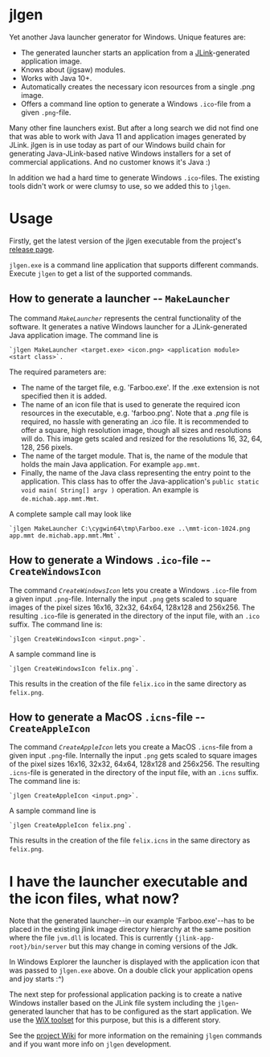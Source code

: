 # jlgen

Yet another Java launcher generator for Windows. Unique features are:
* The generated launcher starts an application from a [JLink](https://docs.oracle.com/en/java/javase/11/tools/jlink.html)-generated application image.
* Knows about (jigsaw) modules.
* Works with Java 10+.
* Automatically creates the necessary icon resources from a single .png image.
* Offers a command line option to generate a Windows `.ico`-file from a given `.png`-file.

Many other fine launchers exist.  But after a long search we did not find one that was able to work with Java 11 and application images generated by JLink.  jlgen is in use today as part of our Windows build chain for generating Java-JLink-based native Windows installers for a set of commercial applications. And no customer knows it's Java :)

In addition we had a hard time to generate Windows `.ico`-files.  The existing tools didn't work or were clumsy to use, so we added this to `jlgen`.

# Usage

Firstly, get the latest version of the jlgen executable from the project's [release page](https://github.com/michab66/jlaunch/releases).

`jlgen.exe` is a command line application that supports different commands.  Execute `jlgen` to get a list of the supported commands.

## How to generate a launcher -- `MakeLauncher`

The command *`MakeLauncher`* represents the central functionality of the software.  It generates a native Windows launcher for a JLink-generated Java application image.  The command line is

    `jlgen MakeLauncher <target.exe> <icon.png> <application module> <start class>`.

The required parameters are:
* The name of the target file, e.g. 'Farboo.exe'.  If the .exe extension is not specified then it is added.
* The name of an icon file that is used to generate the required icon resources in the executable, e.g. 'farboo.png'.  Note that a *.png* file is required, no hassle with generating an .ico file.  It is recommended to offer a square, high resolution image, though all sizes and resolutions will do.  This image gets scaled and resized for the resolutions 16, 32, 64, 128, 256 pixels.
* The name of the target module. That is, the name of the module that holds the main Java application. For example `app.mmt`.
* Finally, the name of the Java class representing the entry point to the application.  This class has to offer the Java-application's `public static void main( String[] argv )` operation.  An example is `de.michab.app.mmt.Mmt`.

A complete sample call may look like 

    `jlgen MakeLauncher C:\cygwin64\tmp\Farboo.exe ..\mmt-icon-1024.png app.mmt de.michab.app.mmt.Mmt`.

## How to generate a Windows `.ico`-file -- `CreateWindowsIcon`

The command *`CreateWindowsIcon`* lets you create a Windows `.ico`-file from a given input `.png`-file. Internally the input `.png` gets scaled to square images of the pixel sizes 16x16, 32x32, 64x64, 128x128 and 256x256.  The resulting `.ico`-file is generated in the directory of the input file, with an `.ico` suffix.  The command line is:

    `jlgen CreateWindowsIcon <input.png>`.

A sample command line is

    `jlgen CreateWindowsIcon felix.png`.

This results in the creation of the file `felix.ico` in the same directory as `felix.png`.

## How to generate a MacOS `.icns`-file -- `CreateAppleIcon`

The command *`CreateAppleIcon`* lets you create a MacOS `.icns`-file from a given input `.png`-file. Internally the input `.png` gets scaled to square images of the pixel sizes 16x16, 32x32, 64x64, 128x128 and 256x256.  The resulting `.icns`-file is generated in the directory of the input file, with an `.icns` suffix.  The command line is:

    `jlgen CreateAppleIcon <input.png>`.

A sample command line is

    `jlgen CreateAppleIcon felix.png`.

This results in the creation of the file `felix.icns` in the same directory as `felix.png`.

# I have the launcher executable and the icon files, what now?
Note that the generated launcher--in our example 'Farboo.exe'--has to be placed in the existing jlink image directory hierarchy at the same position where the file `jvm.dll` is located.  This is currently `{jlink-app-root}/bin/server` but this may change in coming versions of the Jdk.

In Windows Explorer the launcher is displayed with the application icon that was passed to `jlgen.exe` above.  On a double click your application opens and joy starts :^)

The next step for professional application packing is to create a native Windows installer based on the JLink file system including the `jlgen`-generated launcher that has to be configured as the start application.  We use the [WiX toolset](https://wixtoolset.org/) for this purpose, but this is a different story.

See the [project Wiki](https://github.com/michab66/jlaunch/wiki) for more information on the remaining `jlgen` commands and if you want more info on `jlgen` development.

